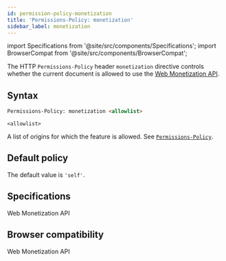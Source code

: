 ```yaml
---
id: permission-policy-monetization
title: 'Permissions-Policy: monetization'
sidebar_label: monetization
---
```


import Specifications from '@site/src/components/Specifications';
import BrowserCompat from '@site/src/components/BrowserCompat';

The HTTP `Permissions-Policy` header `monetization` directive controls whether the current document is allowed to use the [Web Monetization API](/docs/).

## Syntax

```html
Permissions-Policy: monetization <allowlist>
```

`<allowlist>`

A list of origins for which the feature is allowed. See [`Permissions-Policy`](/docs/permission-policy).

## Default policy

The default value is `'self'`.

## Specifications

<Specifications link="permissions-policy">Web Monetization API</Specifications>

## Browser compatibility

<BrowserCompat data="monetization.json">Web Monetization API</BrowserCompat>
